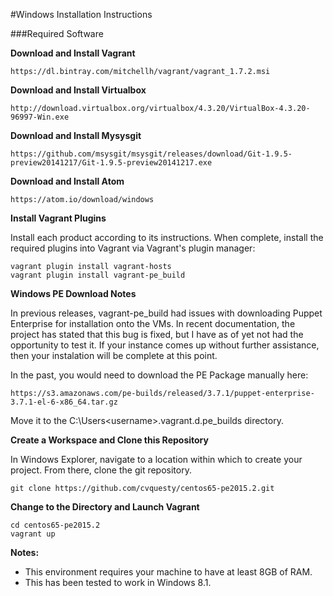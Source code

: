 #Windows Installation Instructions

###Required Software

**Download and Install Vagrant**

	https://dl.bintray.com/mitchellh/vagrant/vagrant_1.7.2.msi

**Download and Install Virtualbox**

	http://download.virtualbox.org/virtualbox/4.3.20/VirtualBox-4.3.20-96997-Win.exe
	
**Download and Install Mysysgit**

	https://github.com/msysgit/msysgit/releases/download/Git-1.9.5-preview20141217/Git-1.9.5-preview20141217.exe

**Download and Install Atom**

	https://atom.io/download/windows

**Install Vagrant Plugins**

Install each product according to its instructions.  When complete, install the required plugins into Vagrant via Vagrant's plugin manager:

    vagrant plugin install vagrant-hosts
    vagrant plugin install vagrant-pe_build

**Windows PE Download Notes**

In previous releases, vagrant-pe_build had issues with downloading Puppet Enterprise for installation onto the VMs.  In recent documentation, the project has stated that this bug is fixed, but I have as of yet not had the opportunity to test it.  If your instance comes up without further assistance, then your instalation will be complete at this point.

In the past, you would need to download the PE Package manually here:

	https://s3.amazonaws.com/pe-builds/released/3.7.1/puppet-enterprise-3.7.1-el-6-x86_64.tar.gz

Move it to the C:\Users\<username>\.vagrant.d\.pe_builds directory.

**Create a Workspace and Clone this Repository**

In Windows Explorer, navigate to a location within which to create your project.  From there, clone the git repository.

	git clone https://github.com/cvquesty/centos65-pe2015.2.git

**Change to the Directory and Launch Vagrant**

    cd centos65-pe2015.2
    vagrant up

**Notes:**

* This environment requires your machine to have at least 8GB of RAM.
* This has been tested to work in Windows 8.1.
